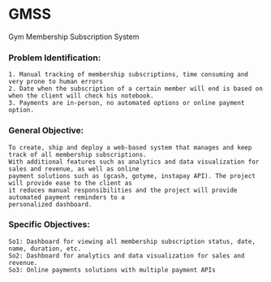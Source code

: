 # GMSS
Gym Membership Subscription System

### Problem Identification:
    1. Manual tracking of membership subscriptions, time consuming and very prone to human errors
    2. Date when the subscription of a certain member will end is based on when the client will check his notebook.
    3. Payments are in-person, no automated options or online payment option.

### General Objective:
	To create, ship and deploy a web-based system that manages and keep track of all membership subscriptions. 
    With additional features such as analytics and data visualization for sales and revenue, as well as online 
    payment solutions such as (gcash, gotyme, instapay API). The project will provide ease to the client as 
    it reduces manual responsibilities and the project will provide automated payment reminders to a 
    personalized dashboard.	

### Specific Objectives:
    So1: Dashboard for viewing all membership subscription status, date, name, duration, etc.
    So2: Dashboard for analytics and data visualization for sales and revenue.
    So3: Online payments solutions with multiple payment APIs


